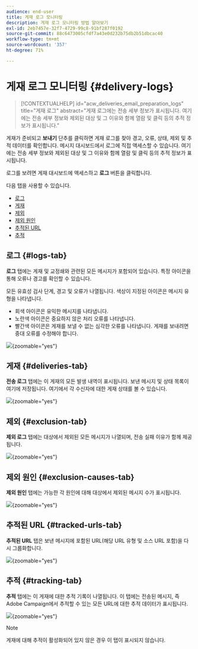 ```yaml
---
audience: end-user
title: 게재 로그 모니터링
description: 게재 로그 모니터링 방법 알아보기
exl-id: 2eb7457e-32f7-4729-99c8-91bf287f0192
source-git-commit: 88c6473005cfdf7a43e0d232b75db2b51dbcac40
workflow-type: tm+mt
source-wordcount: '357'
ht-degree: 71%

---
```


# 게재 로그 모니터링 {#delivery-logs}

>[!CONTEXTUALHELP]
>id="acw_deliveries_email_preparation_logs"
>title="게재 로그"
>abstract="게재 로그에는 전송 세부 정보가 표시됩니다. 여기에는 전송 세부 정보와 제외된 대상 및 그 이유와 함께 열람 및 클릭 등의 추적 정보가 표시됩니다."

게재가 준비되고 **보내기** 단추를 클릭하면 게재 로그를 찾아 경고, 오류, 상태, 제외 및 추적 데이터를 확인합니다. 메시지 대시보드에서 로그에 직접 액세스할 수 있습니다. 여기에는 전송 세부 정보와 제외된 대상 및 그 이유와 함께 열람 및 클릭 등의 추적 정보가 표시됩니다.

로그를 보려면 게재 대시보드에 액세스하고 **로그** 버튼을 클릭합니다.

다음 탭을 사용할 수 있습니다.

* [로그](#logs-tab)
* [게재](#deliveries-tab)
* [제외](#exclusion-tab)
* [제외 원인](#exclusion-causes)
* [추적된 URL](#tracked-urls)
* [추적](#tracking)

## 로그 {#logs-tab}

**로그** 탭에는 게재 및 교정쇄와 관련된 모든 메시지가 포함되어 있습니다. 특정 아이콘을 통해 오류나 경고를 확인할 수 있습니다.

모든 유효성 검사 단계, 경고 및 오류가 나열됩니다. 색상이 지정된 아이콘은 메시지 유형을 나타냅니다.

* 회색 아이콘은 유익한 메시지를 나타냅니다.
* 노란색 아이콘은 중요하지 않은 처리 오류를 나타냅니다.
* 빨간색 아이콘은 게재를 보낼 수 없는 심각한 오류를 나타냅니다. 게재를 보내려면 중대 오류를 수정해야 합니다.

![](assets/logs.png){zoomable="yes"}


## 게재 {#deliveries-tab}

**전송 로그** 탭에는 이 게재의 모든 발생 내역이 표시됩니다. 보낸 메시지 및 상태 목록이 여기에 저장됩니다. 여기에서 각 수신자에 대한 게재 상태를 볼 수 있습니다.

![](assets/logs2.png){zoomable="yes"}

## 제외 {#exclusion-tab}

**제외 로그** 탭에는 대상에서 제외된 모든 메시지가 나열되며, 전송 실패 이유가 함께 제공됩니다.

![](assets/logs3.png){zoomable="yes"}

## 제외 원인 {#exclusion-causes-tab}

**제외 원인** 탭에는 가능한 각 원인에 대해 대상에서 제외된 메시지 수가 표시됩니다.

![](assets/logs4.png){zoomable="yes"}

## 추적된 URL {#tracked-urls-tab}

**추적된 URL** 탭은 보낸 메시지에 포함된 URL(해당 URL 유형 및 소스 URL 포함)을 다시 그룹화합니다.

![](assets/logs5.png){zoomable="yes"}

## 추적 {#tracking-tab}

**추적** 탭에는 이 게재에 대한 추적 기록이 나열됩니다. 이 탭에는 전송된 메시지, 즉 Adobe Campaign에서 추적할 수 있는 모든 URL에 대한 추적 데이터가 표시됩니다.


![](assets/logs6.png){zoomable="yes"}

>[!NOTE]
>
>게재에 대해 추적이 활성화되어 있지 않은 경우 이 탭이 표시되지 않습니다.